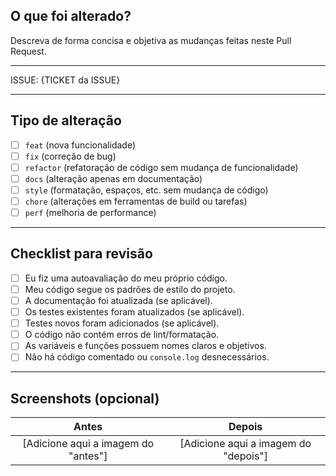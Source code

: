 ## O que foi alterado?

Descreva de forma concisa e objetiva as mudanças feitas neste Pull Request.

---

ISSUE: {TICKET da ISSUE}

---

## Tipo de alteração

- [ ] `feat` (nova funcionalidade)
- [ ] `fix` (correção de bug)
- [ ] `refactor` (refatoração de código sem mudança de funcionalidade)
- [ ] `docs` (alteração apenas em documentação)
- [ ] `style` (formatação, espaços, etc. sem mudança de código)
- [ ] `chore` (alterações em ferramentas de build ou tarefas)
- [ ] `perf` (melhoria de performance)

---

## Checklist para revisão

- [ ] Eu fiz uma autoavaliação do meu próprio código.
- [ ] Meu código segue os padrões de estilo do projeto.
- [ ] A documentação foi atualizada (se aplicável).
- [ ] Os testes existentes foram atualizados (se aplicável).
- [ ] Testes novos foram adicionados (se aplicável).
- [ ] O código não contém erros de lint/formatação.
- [ ] As variáveis e funções possuem nomes claros e objetivos.
- [ ] Não há código comentado ou `console.log` desnecessários.

---

## Screenshots (opcional)

| Antes | Depois |
| :---: | :---: |
| [Adicione aqui a imagem do "antes"] | [Adicione aqui a imagem do "depois"] |
